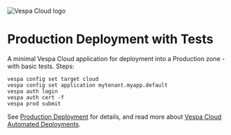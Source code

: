 <!-- Copyright Yahoo. Licensed under the terms of the Apache 2.0 license. See LICENSE in the project root. -->

![Vespa Cloud logo](https://cloud.vespa.ai/assets/logos/vespa-cloud-logo-full-black.png)

# Production Deployment with Tests

A minimal Vespa Cloud application for deployment into a Production zone - with basic tests. Steps:

```shell
vespa config set target cloud
vespa config set application mytenant.myapp.default
vespa auth login
vespa auth cert -f
vespa prod submit
```

See [Production Deployment](https://cloud.vespa.ai/en/production-deployment) for details,
and read more about [Vespa Cloud Automated Deployments](https://cloud.vespa.ai/en/automated-deployments).
